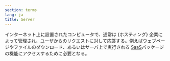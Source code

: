 ```yaml
---
section: terms
lang: ja
title: Server
---
```


インターネット上に設置されたコンピュータで、通常は {ホスティング} 企業によって管理され、ユーザからのリクエストに対して応答する。例えばウェブページやファイルのダウンロード、あるいはサーバ上で実行される [SaaS](/glossary/ja/terms/saas/)パッケージの機能にアクセスするために必要となる。
